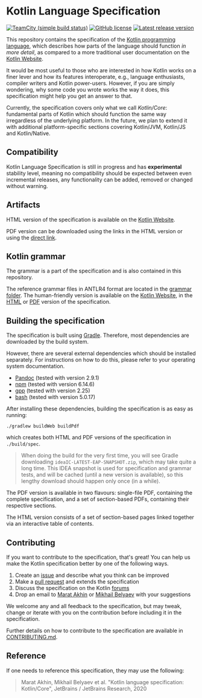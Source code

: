# Kotlin Language Specification

[![TeamCity (simple build status)](https://img.shields.io/teamcity/https/teamcity.jetbrains.com/e/Kotlin_Spec_DocsMaster.svg?style=flat)](https://teamcity.jetbrains.com/viewType.html?buildTypeId=Kotlin_Spec_DocsMaster&branch_Kotlin_dev=%3Cdefault%3E&tab=buildTypeStatusDiv)
[![GitHub license](https://img.shields.io/badge/license-Apache%20License%202.0-blue.svg?style=flat)](https://www.apache.org/licenses/LICENSE-2.0)
[![Latest release version](https://img.shields.io/github/v/release/Kotlin/kotlin-spec?style=flat)](https://github.com/Kotlin/kotlin-spec/releases)

This repository contains the specification of the [Kotlin programming language](https://kotlinlang.org), which describes how parts of the language should function *in more detail*, as compared to a more traditional user documentation on the [Kotlin Website](https://kotlinlang.org/docs/reference/).

It would be most useful to those who are interested in how Kotlin works on a finer lever and how its features interoperate, e.g., language enthusiasts, compiler writers and Kotlin power-users.
However, if you are simply wondering, why some code you wrote works the way it does, this specification might help you get an answer to that.

Currently, the specification covers only what we call *Kotlin/Core*: fundamental parts of Kotlin which should function the same way irregardless of the underlying platform.
In the future, we plan to extend it with additional platform-specific sections covering Kotlin/JVM, Kotlin/JS and Kotlin/Native.

## Compatibility

Kotlin Language Specification is still in progress and has **experimental** stability level, meaning no compatibility should be expected between even incremental releases, any functionality can be added, removed or changed without warning. 

## Artifacts

HTML version of the specification is available on the [Kotlin Website](https://kotlinlang.org/spec).

PDF version can be downloaded using the links in the HTML version or using the [direct link](https://kotlinlang.org/spec/pdf/kotlin-spec.pdf).

## Kotlin grammar

The grammar is a part of the specification and is also contained in this repository.

The reference grammar files in ANTLR4 format are located in the [grammar folder](./grammar/src/main/antlr/).
The human-friendly version is available on the [Kotlin Website](https://kotlinlang.org/docs/reference/grammar.html), in the [HTML](https://kotlinlang.org/spec/syntax-and-grammar.html) or [PDF](https://kotlinlang.org/spec/pdf/sections/syntax-and-grammar.pdf) version of the specification.

## Building the specification

The specification is built using [Gradle](https://gradle.org/).
Therefore, most dependencies are downloaded by the build system.

However, there are several external dependencies which should be installed separately.
For instructions on how to do this, please refer to your operating system documentation.

* [Pandoc](https://pandoc.org/) (tested with version 2.9.1)
* [npm](https://www.npmjs.com/) (tested with version 6.14.6)
* [gpp](https://logological.org/gpp) (tested with version 2.25)
* [bash](https://www.gnu.org/software/bash/) (tested with version 5.0.17)

After installing these dependencies, building the specification is as easy as running:

```
./gradlew buildWeb buildPdf
```

which creates both HTML and PDF versions of the specification in `./build/spec`.

> When doing the build for the very first time, you will see Gradle downloading `ideaIC-LATEST-EAP-SNAPSHOT.zip`, which may take quite a long time.
> This IDEA snapshot is used for specification and grammar tests, and will be cached (until a new version is available), so this lengthy download should happen only once (in a while).

The PDF version is available in two flavours: single-file PDF, containing the complete specification, and a set of section-based PDFs, containing their respective sections.

The HTML version consists of a set of section-based pages linked together via an interactive table of contents.

## Contributing

If you want to contribute to the specification, that's great!
You can help us make the Kotlin specification better by one of the following ways.

1. Create an [issue](https://github.com/Kotlin/kotlin-spec/issues) and describe what you think can be improved
1. Make a [pull request](https://github.com/Kotlin/kotlin-spec/pulls) and extends the specification
1. Discuss the specification on the Kotlin [forums](https://discuss.kotlinlang.org/)
1. Drop an email to [Marat Akhin](mailto:marat.akhin@jetbrains.com) or [Mikhail Belyaev](mailto:mikhail.belyaev@jetbrains.com) with your suggestions

We welcome any and all feedback to the specification, but may tweak, change or iterate with you on the contribution before including it in the specification.

Further details on how to contribute to the specification are available in [CONTRIBUTING.md](CONTRIBUTING.md).

## Reference

If one needs to reference this specification, they may use the following:

> Marat Akhin, Mikhail Belyaev et al. "Kotlin language specification: Kotlin/Core", JetBrains / JetBrains Research, 2020
